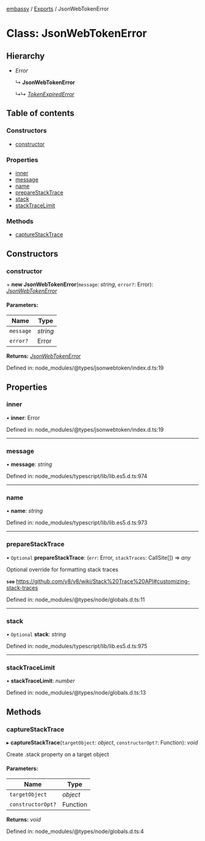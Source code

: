 [embassy](../README.md) / [Exports](../modules.md) / JsonWebTokenError

# Class: JsonWebTokenError

## Hierarchy

* *Error*

  ↳ **JsonWebTokenError**

  ↳↳ [*TokenExpiredError*](tokenexpirederror.md)

## Table of contents

### Constructors

- [constructor](jsonwebtokenerror.md#constructor)

### Properties

- [inner](jsonwebtokenerror.md#inner)
- [message](jsonwebtokenerror.md#message)
- [name](jsonwebtokenerror.md#name)
- [prepareStackTrace](jsonwebtokenerror.md#preparestacktrace)
- [stack](jsonwebtokenerror.md#stack)
- [stackTraceLimit](jsonwebtokenerror.md#stacktracelimit)

### Methods

- [captureStackTrace](jsonwebtokenerror.md#capturestacktrace)

## Constructors

### constructor

\+ **new JsonWebTokenError**(`message`: *string*, `error?`: Error): [*JsonWebTokenError*](jsonwebtokenerror.md)

#### Parameters:

Name | Type |
------ | ------ |
`message` | *string* |
`error?` | Error |

**Returns:** [*JsonWebTokenError*](jsonwebtokenerror.md)

Defined in: node_modules/@types/jsonwebtoken/index.d.ts:19

## Properties

### inner

• **inner**: Error

Defined in: node_modules/@types/jsonwebtoken/index.d.ts:19

___

### message

• **message**: *string*

Defined in: node_modules/typescript/lib/lib.es5.d.ts:974

___

### name

• **name**: *string*

Defined in: node_modules/typescript/lib/lib.es5.d.ts:973

___

### prepareStackTrace

• `Optional` **prepareStackTrace**: (`err`: Error, `stackTraces`: CallSite[]) => *any*

Optional override for formatting stack traces

**`see`** https://github.com/v8/v8/wiki/Stack%20Trace%20API#customizing-stack-traces

Defined in: node_modules/@types/node/globals.d.ts:11

___

### stack

• `Optional` **stack**: *string*

Defined in: node_modules/typescript/lib/lib.es5.d.ts:975

___

### stackTraceLimit

• **stackTraceLimit**: *number*

Defined in: node_modules/@types/node/globals.d.ts:13

## Methods

### captureStackTrace

▸ **captureStackTrace**(`targetObject`: *object*, `constructorOpt?`: Function): *void*

Create .stack property on a target object

#### Parameters:

Name | Type |
------ | ------ |
`targetObject` | *object* |
`constructorOpt?` | Function |

**Returns:** *void*

Defined in: node_modules/@types/node/globals.d.ts:4
